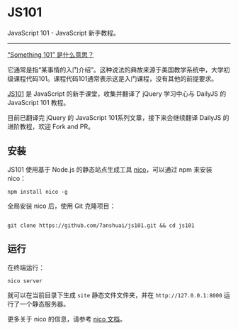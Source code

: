 # JS101

JavaScript 101 - JavaScript 新手教程。

----------

[“Something 101” 是什么意思？](http://english.stackexchange.com/questions/14265/what-does-something-101-mean)

它通常是指“某事情的入门介绍”。这种说法的典故来源于美国教学系统中，大学初级课程代码101。课程代码101通常表示这是入门课程，没有其他的前提要求。

[JS101](http://101.js.org) 是 JavaScript 的新手课堂，收集并翻译了 jQuery 学习中心与 DailyJS 的 JavaScript 101 教程。

目前已翻译完 jQuery 的 JavaScript 101系列文章，接下来会继续翻译 DailyJS 的进阶教程，欢迎 Fork and PR。

## 安装

JS101 使用基于 Node.js 的静态站点生成工具 [nico](https://github.com/lepture/nico)，可以通过 npm 来安装 nico：

```shell
npm install nico -g
```

全局安装 nico 后，使用 Git 克隆项目：

```shell

git clone https://github.com/7anshuai/js101.git && cd js101
```
## 运行

在终端运行：

```shell
nico server
```

就可以在当前目录下生成 `site` 静态文件文件夹，并在 `http://127.0.0.1:8000` 运行了一个静态服务器。

更多关于 nico 的信息，请参考 [nico 文档](http://lab.lepture.com/nico/zh/)。
